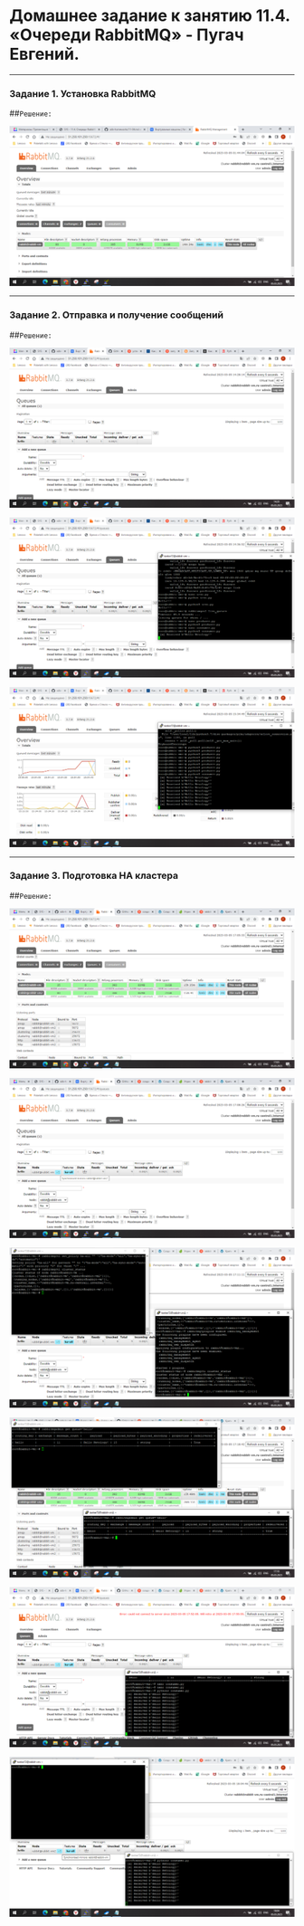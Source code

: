 # Домашнее задание к занятию 11.4. «Очереди RabbitMQ» - Пугач Евгений.


---

### Задание 1. Установка RabbitMQ

##`Решение:`

![Скриншот 1](https://github.com/PugachEV72/Images/blob/master/2023-03-05_01-44-08.png)


---

### Задание 2. Отправка и получение сообщений

##`Решение:`

![Скриншот 2](https://github.com/PugachEV72/Images/blob/master/2023-03-05_14-28-14.png)

![Скриншот 3](https://github.com/PugachEV72/Images/blob/master/2023-03-05_14-36-53.png)

![Скриншот 4](https://github.com/PugachEV72/Images/blob/master/2023-03-05_15-34-50.png)


---

### Задание 3. Подготовка HA кластера

##`Решение:`

![Скриншот 5](https://github.com/PugachEV72/Images/blob/master/2023-03-05_17-05-35.png)

![Скриншот 6](https://github.com/PugachEV72/Images/blob/master/2023-03-05_17-08-30.png)

![Скриншот 7](https://github.com/PugachEV72/Images/blob/master/2023-03-05_17-11-12.png)

![Скриншот 8](https://github.com/PugachEV72/Images/blob/master/2023-03-05_17-18-46.png)

![Скриншот 9](https://github.com/PugachEV72/Images/blob/master/2023-03-05_17-56-07.png)

![Скриншот 10](https://github.com/PugachEV72/Images/blob/master/2023-03-05_18-04-48.png)


